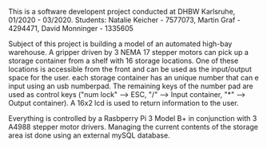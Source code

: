 This is a software developent project conducted at DHBW Karlsruhe, 01/2020 - 03/2020.
Students: Natalie Keicher - 7577073, Martin Graf - 4294471, David Monninger - 1335605
 
Subject of this project is building a model of an automated high-bay warehouse. 
A gripper driven by 3 NEMA 17 stepper motors can pick up a storage container from a shelf with 16 storage locations. One of these locations
is accessible from the front and can be used as the input/output space for the user.
each storage container has an unique number that can e input using an usb numberpad. The remaining keys of the number pad
are used as control keys ("num lock" --> ESC, "/" --> Input container, "*" --> Output container). A 16x2 lcd is used to return information to the user.

Everything is controlled by a Rasbperry Pi 3 Model B+ in conjunction with 3 A4988 stepper motor drivers.
Managing the current contents of the storage area ist done using an external mySQL database. 